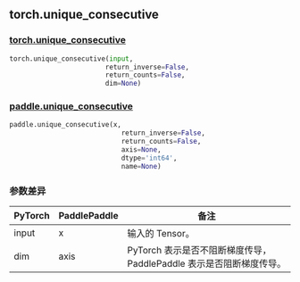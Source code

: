## torch.unique_consecutive
### [torch.unique_consecutive](https://pytorch.org/docs/stable/generated/torch.unique_consecutive.html?highlight=unique_consecutive#torch.unique_consecutive)

```python
torch.unique_consecutive(input,
                        return_inverse=False,
                        return_counts=False,
                        dim=None)
```

### [paddle.unique_consecutive](https://www.paddlepaddle.org.cn/documentation/docs/zh/api/paddle/unique_consecutive_cn.html#unique-consecutive)

```python
paddle.unique_consecutive(x,
                            return_inverse=False,
                            return_counts=False,
                            axis=None,
                            dtype='int64',
                            name=None)
```
### 参数差异
| PyTorch       | PaddlePaddle | 备注                                                   |
| ------------- | ------------ | ------------------------------------------------------ |
| input        | x            | 输入的 Tensor。                   |
| dim          | axis         | PyTorch 表示是否不阻断梯度传导，PaddlePaddle 表示是否阻断梯度传导。 |
